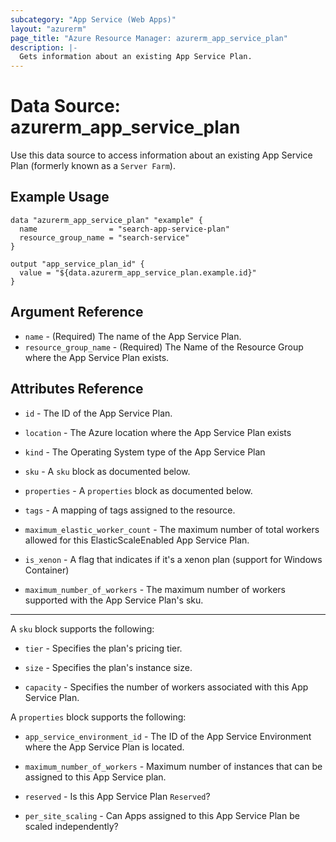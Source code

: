```yaml
---
subcategory: "App Service (Web Apps)"
layout: "azurerm"
page_title: "Azure Resource Manager: azurerm_app_service_plan"
description: |-
  Gets information about an existing App Service Plan.
---
```


# Data Source: azurerm_app_service_plan

Use this data source to access information about an existing App Service Plan (formerly known as a `Server Farm`).

## Example Usage

```hcl
data "azurerm_app_service_plan" "example" {
  name                = "search-app-service-plan"
  resource_group_name = "search-service"
}

output "app_service_plan_id" {
  value = "${data.azurerm_app_service_plan.example.id}"
}
```

## Argument Reference

* `name` - (Required) The name of the App Service Plan.
* `resource_group_name` - (Required) The Name of the Resource Group where the App Service Plan exists.

## Attributes Reference

* `id` - The ID of the App Service Plan.

* `location` - The Azure location where the App Service Plan exists

* `kind` - The Operating System type of the App Service Plan

* `sku` - A `sku` block as documented below.

* `properties` - A `properties` block as documented below.

* `tags` - A mapping of tags assigned to the resource.

* `maximum_elastic_worker_count` - The maximum number of total workers allowed for this ElasticScaleEnabled App Service Plan.

* `is_xenon` - A flag that indicates if it's a xenon plan (support for Windows Container)

* `maximum_number_of_workers` - The maximum number of workers supported with the App Service Plan's sku.

---

A `sku` block supports the following:

* `tier` - Specifies the plan's pricing tier.

* `size` - Specifies the plan's instance size.

* `capacity` - Specifies the number of workers associated with this App Service Plan.


A `properties` block supports the following:

* `app_service_environment_id` - The ID of the App Service Environment where the App Service Plan is located.

* `maximum_number_of_workers` - Maximum number of instances that can be assigned to this App Service plan.

* `reserved` - Is this App Service Plan `Reserved`?

* `per_site_scaling` - Can Apps assigned to this App Service Plan be scaled independently?
